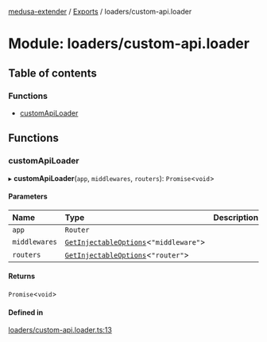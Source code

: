 [medusa-extender](../README.md) / [Exports](../modules.md) / loaders/custom-api.loader

# Module: loaders/custom-api.loader

## Table of contents

### Functions

- [customApiLoader](loaders_custom_api_loader.md#customapiloader)

## Functions

### customApiLoader

▸ **customApiLoader**(`app`, `middlewares`, `routers`): `Promise`<`void`\>

#### Parameters

| Name | Type | Description |
| :------ | :------ | :------ |
| `app` | `Router` |  |
| `middlewares` | [`GetInjectableOptions`](core_types.md#getinjectableoptions)<``"middleware"``\> |  |
| `routers` | [`GetInjectableOptions`](core_types.md#getinjectableoptions)<``"router"``\> |  |

#### Returns

`Promise`<`void`\>

#### Defined in

[loaders/custom-api.loader.ts:13](https://github.com/adrien2p/medusa-extender/blob/12c4270/src/loaders/custom-api.loader.ts#L13)
